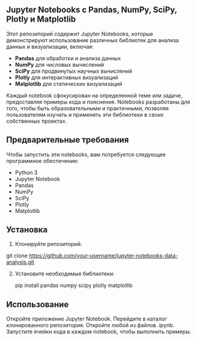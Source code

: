 ## Jupyter Notebooks с Pandas, NumPy, SciPy, Plotly и Matplotlib

Этот репозиторий содержит Jupyter Notebooks, которые демонстрируют использование различных библиотек для анализа данных и визуализации, включая:

* **Pandas** для обработки и анализа данных
* **NumPy** для числовых вычислений
* **SciPy** для продвинутых научных вычислений
* **Plotly** для интерактивных визуализаций
* **Matplotlib** для статических визуализаций

Каждый notebook сфокусирован на определенной теме или задаче, предоставляя примеры кода и пояснения. Notebooks разработаны для того, чтобы быть образовательными и практичными, позволяя пользователям изучать и применять эти библиотеки в своих собственных проектах.

## Предварительные требования

Чтобы запустить эти notebooks, вам потребуется следующее программное обеспечение:

* Python 3
* Jupyter Notebook
* Pandas
* NumPy
* SciPy
* Plotly
* Matplotlib

## Установка

1. Клонируйте репозиторий:
   
  git clone https://github.com/your-username/jupyter-notebooks-data-analysis.git

2. Установите необходимые библиотеки:
   
   pip install pandas numpy scipy plotly matplotlib

## Использование
Откройте приложение Jupyter Notebook.
Перейдите в каталог клонированного репозитория.
Откройте любой из файлов .ipynb.
Запустите ячейки кода в каждом notebook, чтобы выполнить примеры.
